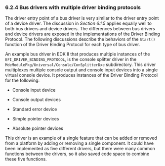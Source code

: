 <!--- @file
  6.2.4 Bus drivers with multiple driver binding protocols

  Copyright (c) 2012-2018, Intel Corporation. All rights reserved.<BR>

  Redistribution and use in source (original document form) and 'compiled'
  forms (converted to PDF, epub, HTML and other formats) with or without
  modification, are permitted provided that the following conditions are met:

  1) Redistributions of source code (original document form) must retain the
     above copyright notice, this list of conditions and the following
     disclaimer as the first lines of this file unmodified.

  2) Redistributions in compiled form (transformed to other DTDs, converted to
     PDF, epub, HTML and other formats) must reproduce the above copyright
     notice, this list of conditions and the following disclaimer in the
     documentation and/or other materials provided with the distribution.

  THIS DOCUMENTATION IS PROVIDED BY TIANOCORE PROJECT "AS IS" AND ANY EXPRESS OR
  IMPLIED WARRANTIES, INCLUDING, BUT NOT LIMITED TO, THE IMPLIED WARRANTIES OF
  MERCHANTABILITY AND FITNESS FOR A PARTICULAR PURPOSE ARE DISCLAIMED. IN NO
  EVENT SHALL TIANOCORE PROJECT  BE LIABLE FOR ANY DIRECT, INDIRECT, INCIDENTAL,
  SPECIAL, EXEMPLARY, OR CONSEQUENTIAL DAMAGES (INCLUDING, BUT NOT LIMITED TO,
  PROCUREMENT OF SUBSTITUTE GOODS OR SERVICES; LOSS OF USE, DATA, OR PROFITS;
  OR BUSINESS INTERRUPTION) HOWEVER CAUSED AND ON ANY THEORY OF LIABILITY,
  WHETHER IN CONTRACT, STRICT LIABILITY, OR TORT (INCLUDING NEGLIGENCE OR
  OTHERWISE) ARISING IN ANY WAY OUT OF THE USE OF THIS DOCUMENTATION, EVEN IF
  ADVISED OF THE POSSIBILITY OF SUCH DAMAGE.

-->

### 6.2.4 Bus drivers with multiple driver binding protocols

The driver entry point of a bus driver is very similar to the driver entry
point of a device driver. The discussion in _Section 6.1.5_ applies equally
well to both bus drivers and device drivers. The differences between bus
drivers and device drivers are exposed in the implementations of the Driver
Binding Protocol. The following discussions describe the behaviors of the
`Start()` function of the Driver Binding Protocol for each type of bus driver.

An example bus driver in EDK II that produces multiple instances of the `EFI_DRIVER_BINDING_PROTOCOL`, is the console splitter driver in the
`MdeModulePkg/Universal/Console/ConSplitterDxe` subdirectory. This driver
multiplexes multiple console output and console input devices into a single
virtual console device. It produces instances of the Driver Binding Protocol
for the following:

* Console input device

* Console output devices

* Standard error device

* Simple pointer devices

* Absolute pointer devices

This driver is an example of a single feature that can be added or removed from
a platform by adding or removing a single component. It could have been
implemented as five different drivers, but there were many common functions
between the drivers, so it also saved code space to combine these five
functions.
